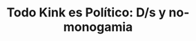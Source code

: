 ---
published_date: 2024-08-28Z-03:00
#updated_date: 2023-11-04Z-03:00
title: "Todo Kink es Político: D/s y no-monogamia"
summary: 'Nos encontramos para charlar y debatir en torno a las potencias
  radicales del kink y sus matices políticos. En esta oportunidad vamos a D/s y
  no-monogamia.'
tags:
  - charla debate
  - español
  - KinkyVibe # etiqueta especial #
  - a la gorra # pago | gratis | a la gorra #
  - Online # online | AMBA | Córdoba | Santa Cruz #
  - BDSM
  - intercambio de poder
  - 24/7
  - no-monogamia
layout: calendario
category: calendario
authors:
  - KinkyVibe
featured: todo-kink-es-politico-miniatura.png
#logo: 2
#force_unlisted: false
#force_unpublished: false
status: abierto # anunciado | abierto | agotadas | cancelado #
# opening_date: 2023-10-20Z-03:00
start: 2024-09-24T20:00-03:00
end: 2024-09-24T22:00-03:00
#location: Thames 240, Ciudad Autónoma de Buenos Aires
#location_name: Cooperativa Cultural Qi
link: https://forms.gle/g2nBYHGRmxNBrNjMA
link_text: Inscibirme
updated_date: 2024-09-10Z-03:00

# carrousel_background: "#f2a68f"
# carrousel_color: "white"
# carrousel_accent_text: ""
# carrousel_accent_bg: ""

---